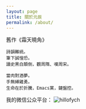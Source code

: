 ```yaml
---
layout: page
title: 關於元辰
permalink: /about/
---
```


舊作《霜天曉角》

    詩韻難統。
    筆下誠惶恐。
    讀史黑白顛倒，觀周隋、嘆周宋。

    當肉對酒夢。
    手無縛雞勇。
    生命在於折騰，Emacs黨，鍵盤控。


我的微信公众平台：
![hillofych](http://img0.ph.126.net/5fvt-Al1Mu2Zq633wzr2oA==/54887620476083829.jpg)
